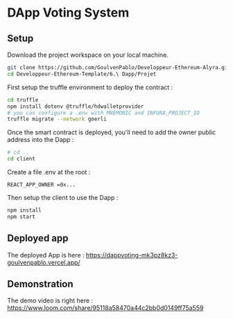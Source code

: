 # DApp Voting System 

## Setup

Download the project workspace on your local machine.

```bash
git clone https://github.com/GoulvenPablo/Developpeur-Ethereum-Alyra.git
cd Developpeur-Ethereum-Template/6.\ Dapp/Projet
```

First setup the truffle environment to deploy the contract :

```bash
cd truffle
npm install dotenv @truffle/hdwalletprovider
# you can configure a .env with MNEMONIC and INFURA_PROJECT_ID
truffle migrate --network goerli
```



Once the smart contract is deployed, you'll need to add the owner public address into the Dapp :

```bash
# cd .. 
cd client
```

Create a file .env at the root :

```JS
REACT_APP_OWNER =0x...
```

Then setup the client to use the Dapp :

```bash
npm install
npm start 
```


## Deployed app 

The deployed App is here : https://dappvoting-mk3pz8kz3-goulvenpablo.vercel.app/

## Demonstration

The demo video is right here :  https://www.loom.com/share/95118a58470a44c2bb0d0149ff75a559